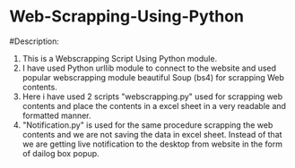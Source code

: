 # Web-Scrapping-Using-Python

#Description:
 
1. This is a Webscrapping Script Using Python module. 
2. I have used Python urllib module to connect to the website and used popular webscrapping module beautiful Soup (bs4) for scrapping Web contents.
3. Here i have used 2 scripts "webscrapping.py" used for scrapping web contents and place the contents in a excel sheet in a very readable and formatted manner. 
4. "Notification.py" is used for the same procedure scrapping the web contents and we are not saving the data in excel sheet. Instead of that we are getting live notification to the desktop from website in the form of dailog box popup. 

